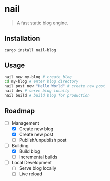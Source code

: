 # nail
> A fast static blog engine.

## Installation

```
cargo install nail-blog
```

## Usage

```sh
nail new my-blog # create blog
cd my-blog # enter blog directory
nail post new "Hello World" # create new post
nail dev # serve blog locally
nail build # build blog for production
```

## Roadmap

- [ ] Management
  - [x] Create new blog
  - [x] Create new post
  - [ ] Publish/unpublish post
- [ ] Building
  - [x] Build blog
  - [ ] Incremental builds
- [ ] Local Development
  - [ ] Serve blog locally
  - [ ] Live reload